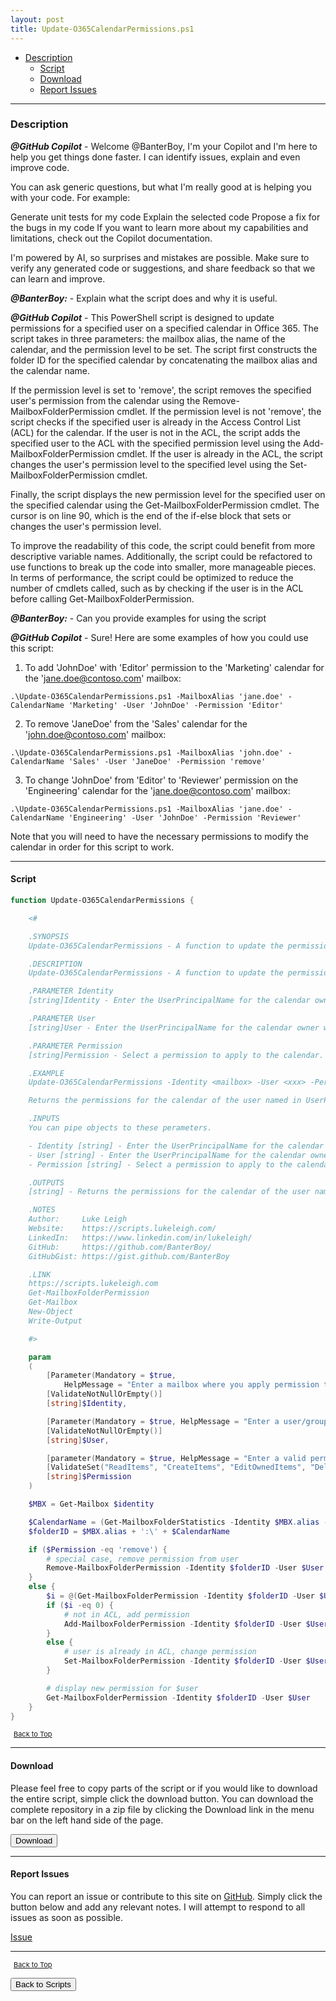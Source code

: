 ```yaml
---
layout: post
title: Update-O365CalendarPermissions.ps1
---
```


- [Description](#description)
  - [Script](#script)
  - [Download](#download)
  - [Report Issues](#report-issues)

---

### Description

**_@GitHub Copilot_** - Welcome @BanterBoy, I'm your Copilot and I'm here to help you get things done faster. I can identify issues, explain and even improve code.

You can ask generic questions, but what I'm really good at is helping you with your code. For example:

Generate unit tests for my code
Explain the selected code
Propose a fix for the bugs in my code
If you want to learn more about my capabilities and limitations, check out the Copilot documentation.

I'm powered by AI, so surprises and mistakes are possible. Make sure to verify any generated code or suggestions, and share feedback so that we can learn and improve.

**_@BanterBoy:_** - Explain what the script does and why it is useful.

**_@GitHub Copilot_** - This PowerShell script is designed to update permissions for a specified user on a specified calendar in Office 365. The script takes in three parameters: the mailbox alias, the name of the calendar, and the permission level to be set. The script first constructs the folder ID for the specified calendar by concatenating the mailbox alias and the calendar name.

If the permission level is set to 'remove', the script removes the specified user's permission from the calendar using the Remove-MailboxFolderPermission cmdlet. If the permission level is not 'remove', the script checks if the specified user is already in the Access Control List (ACL) for the calendar. If the user is not in the ACL, the script adds the specified user to the ACL with the specified permission level using the Add-MailboxFolderPermission cmdlet. If the user is already in the ACL, the script changes the user's permission level to the specified level using the Set-MailboxFolderPermission cmdlet.

Finally, the script displays the new permission level for the specified user on the specified calendar using the Get-MailboxFolderPermission cmdlet. The cursor is on line 90, which is the end of the if-else block that sets or changes the user's permission level.

To improve the readability of this code, the script could benefit from more descriptive variable names. Additionally, the script could be refactored to use functions to break up the code into smaller, more manageable pieces. In terms of performance, the script could be optimized to reduce the number of cmdlets called, such as by checking if the user is in the ACL before calling Get-MailboxFolderPermission.

**_@BanterBoy:_** - Can you provide examples for using the script

**_@GitHub Copilot_** - Sure! Here are some examples of how you could use this script:

1. To add 'JohnDoe' with 'Editor' permission to the 'Marketing' calendar for the 'jane.doe@contoso.com' mailbox:

```
.\Update-O365CalendarPermissions.ps1 -MailboxAlias 'jane.doe' -CalendarName 'Marketing' -User 'JohnDoe' -Permission 'Editor'
```

2. To remove 'JaneDoe' from the 'Sales' calendar for the 'john.doe@contoso.com' mailbox:

```
.\Update-O365CalendarPermissions.ps1 -MailboxAlias 'john.doe' -CalendarName 'Sales' -User 'JaneDoe' -Permission 'remove'
```

3. To change 'JohnDoe' from 'Editor' to 'Reviewer' permission on the 'Engineering' calendar for the 'jane.doe@contoso.com' mailbox:

```
.\Update-O365CalendarPermissions.ps1 -MailboxAlias 'jane.doe' -CalendarName 'Engineering' -User 'JohnDoe' -Permission 'Reviewer'
```

Note that you will need to have the necessary permissions to modify the calendar in order for this script to work.

---

#### Script

```powershell
function Update-O365CalendarPermissions {

	<#

    .SYNOPSIS
    Update-O365CalendarPermissions - A function to update the permissions for a calendar.

	.DESCRIPTION
    Update-O365CalendarPermissions - A function to update the permissions for a calendar. This function will apply the permission to the calendar with the permissions of the user specified. You can add permissions by specifying a specific permission or by specifying the role of the user. You can remove user permissions by specifying the permission 'remove'.

	.PARAMETER Identity
	[string]Identity - Enter the UserPrincipalName for the calendar owner whose calendar you want to query. This parameter can be piped.

	.PARAMETER User
	[string]User - Enter the UserPrincipalName for the calendar owner whose calendar you want to query. This parameter can be piped.

	.PARAMETER Permission
	[string]Permission - Select a permission to apply to the calendar. You can also select a role to apply to the calendar. The following roles are available: Reviewer, Contributor, Editor, Author, PublishingAuthor, PublishingEditor, Owner, None, FolderVisible, FolderContact, FolderOwner, CreateSubfolders, DeleteAllItems, EditAllItems, DeleteOwnedItems, EditOwnedItems, CreateItems, ReadItems, AvailabilityOnly, LimitedDetails, Remove. The role 'Remove' will remove the permission from the user.

	.EXAMPLE
    Update-O365CalendarPermissions -Identity <mailbox> -User <xxx> -Permission <permission>

	Returns the permissions for the calendar of the user named in UserPrincipalName

	.INPUTS
    You can pipe objects to these perameters.

    - Identity [string] - Enter the UserPrincipalName for the calendar owner whose calendar you want to query. This parameter can be piped.
	- User [string] - Enter the UserPrincipalName for the calendar owner whose calendar you want to query. This parameter can be piped.
	- Permission [string] - Select a permission to apply to the calendar. You can also select a role to apply to the calendar. The following roles are available: Reviewer, Contributor, Editor, Author, PublishingAuthor, PublishingEditor, Owner, None, FolderVisible, FolderContact, FolderOwner, CreateSubfolders, DeleteAllItems, EditAllItems, DeleteOwnedItems, EditOwnedItems, CreateItems, ReadItems, AvailabilityOnly, LimitedDetails, Remove. The role 'Remove' will remove the permission from the user.

	.OUTPUTS
    [string] - Returns the permissions for the calendar of the user named in UserPrincipalName

	.NOTES
    Author:     Luke Leigh
    Website:    https://scripts.lukeleigh.com/
    LinkedIn:   https://www.linkedin.com/in/lukeleigh/
    GitHub:     https://github.com/BanterBoy/
    GitHubGist: https://gist.github.com/BanterBoy

	.LINK
    https://scripts.lukeleigh.com
    Get-MailboxFolderPermission
    Get-Mailbox
    New-Object
    Write-Output

    #>

	param
	(
		[Parameter(Mandatory = $true,
			HelpMessage = "Enter a mailbox where you apply permission to")]
		[ValidateNotNullOrEmpty()]
		[string]$Identity,

		[Parameter(Mandatory = $true, HelpMessage = "Enter a user/group who will be granted the permission  syntax domain\xxx might be needed")]
		[ValidateNotNullOrEmpty()]
		[string]$User,

		[parameter(Mandatory = $true, HelpMessage = "Enter a valid permission set")]
		[ValidateSet("ReadItems", "CreateItems", "EditOwnedItems", "DeleteOwnedItems", "EditAllItems", "DeleteAllItems", "CreateSubfolders", "FolderOwner", "FolderContact", "FolderVisible", "None", "Owner", "PublishingEditor", "Editor", "PublishingAuthor", "Author", "NonEditingAuthor", "Reviewer", "Contributor", "AvailabilityOnly", "LimitedDetails", "Remove")]
		[string]$Permission
	)

	$MBX = Get-Mailbox $identity

	$CalendarName = (Get-MailboxFolderStatistics -Identity $MBX.alias -FolderScope Calendar | Select-Object -First 1).Name
	$folderID = $MBX.alias + ':\' + $CalendarName

	if ($Permission -eq 'remove') {
		# special case, remove permission from user
		Remove-MailboxFolderPermission -Identity $folderID -User $User -Confirm:$False
	}
	else {
		$i = @(Get-MailboxFolderPermission -Identity $folderID -User $User -ErrorAction SilentlyContinue).count
		if ($i -eq 0) {
			# not in ACL, add permission
			Add-MailboxFolderPermission -Identity $folderID -User $User -AccessRights $Permission > $Null
		}
		else {
			# user is already in ACL, change permission
			Set-MailboxFolderPermission -Identity $folderID -User $User -AccessRights $Permission
		}

		# display new permission for $user
		Get-MailboxFolderPermission -Identity $folderID -User $User
	}
}

```

<span style="font-size:11px;"><a href="#"><i class="fas fa-caret-up" aria-hidden="true" style="color: white; margin-right:5px;"></i>Back to Top</a></span>

---

#### Download

Please feel free to copy parts of the script or if you would like to download the entire script, simple click the download button. You can download the complete repository in a zip file by clicking the Download link in the menu bar on the left hand side of the page.

<button class="btn" type="submit" onclick="window.open('/PowerShell/NewFunctions/Update-O365CalendarPermissions.ps1')">
    <i class="fa fa-cloud-download-alt">
    </i>
        Download
</button>

---

#### Report Issues

You can report an issue or contribute to this site on <a href="https://github.com/BanterBoy/scripts-blog/issues">GitHub</a>. Simply click the button below and add any relevant notes. I will attempt to respond to all issues as soon as possible.

<!-- Place this tag where you want the button to render. -->

<a class="github-button" href="https://github.com/BanterBoy/scripts-blog/issues/new?title=Update-O365CalendarPermissions.ps1&body=There is a problem with this function. Please find details below." data-show-count="true" aria-label="Issue BanterBoy/scripts-blog on GitHub">Issue</a>

---

<span style="font-size:11px;"><a href="#"><i class="fas fa-caret-up" aria-hidden="true" style="color: white; margin-right:5px;"></i>Back to Top</a></span>

<a href="/menu/_pages/scripts.html">
    <button class="btn">
        <i class='fas fa-reply'>
        </i>
            Back to Scripts
    </button>
</a>

[1]: http://ecotrust-canada.github.io/markdown-toc
[2]: https://github.com/googlearchive/code-prettify
